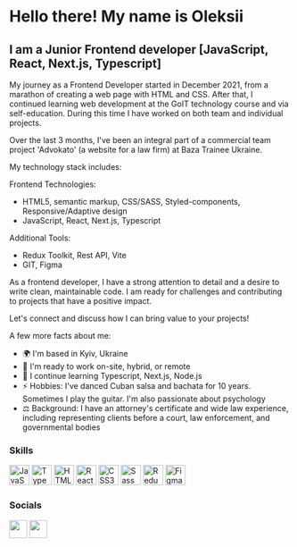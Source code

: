 Hello there! [](https://user-images.githubusercontent.com/18350557/176309783-0785949b-9127-417c-8b55-ab5a4333674e.gif) My name is Oleksii
===============================================================================================================================

I am a Junior Frontend developer [JavaScript, React, Next.js, Typescript]
-------------------

My journey as a Frontend Developer started in December 2021, from a marathon of creating a web page with HTML and CSS. After that, I continued learning web development at the GoIT technology course and via self-education. During this time I have worked on both team and individual projects.

Over the last 3 months, I've been an integral part of a commercial team project 'Advokato' (a website for a law firm) at Baza Trainee Ukraine. 

My technology stack includes:

Frontend Technologies:
- HTML5, semantic markup, CSS/SASS, Styled-components, Responsive/Adaptive design
- JavaScript, React, Next.js, Typescript

Additional Tools:
- Redux Toolkit, Rest API, Vite
- GIT, Figma

As a frontend developer, I have a strong attention to detail and a desire to write clean, maintainable code. I am ready for challenges and contributing to projects that have a positive impact.

Let's connect and discuss how I can bring value to your projects!

A few more facts about me:
- 🌍 I'm based in Kyiv, Ukraine
- 💼 I'm ready to work on-site, hybrid, or remote
- 🧠 I continue learning Typescript, Next.js, Node.js
- ⚡ Hobbies: I've danced Cuban salsa and bachata for 10 years. Sometimes I play the guitar. I'm also passionate about psychology
- ⚖️ Background: I have an attorney's certificate and wide law experience, including representing clients before a court, law enforcement, and governmental bodies

### Skills


<p align="left">
<a href="https://developer.mozilla.org/en-US/docs/Web/JavaScript" target="_blank" rel="noreferrer"><img src="https://raw.githubusercontent.com/danielcranney/readme-generator/main/public/icons/skills/javascript-colored.svg" width="36" height="36" alt="JavaScript" /></a>
<a href="https://www.typescriptlang.org/" target="_blank" rel="noreferrer"><img src="https://raw.githubusercontent.com/danielcranney/readme-generator/main/public/icons/skills/typescript-colored.svg" width="36" height="36" alt="TypeScript" /></a>
<a href="https://developer.mozilla.org/en-US/docs/Glossary/HTML5" target="_blank" rel="noreferrer"><img src="https://raw.githubusercontent.com/danielcranney/readme-generator/main/public/icons/skills/html5-colored.svg" width="36" height="36" alt="HTML5" /></a>
<a href="https://reactjs.org/" target="_blank" rel="noreferrer"><img src="https://raw.githubusercontent.com/danielcranney/readme-generator/main/public/icons/skills/react-colored.svg" width="36" height="36" alt="React" /></a>
<a href="https://www.w3.org/TR/CSS/#css" target="_blank" rel="noreferrer"><img src="https://raw.githubusercontent.com/danielcranney/readme-generator/main/public/icons/skills/css3-colored.svg" width="36" height="36" alt="CSS3" /></a>
<a href="https://sass-lang.com/" target="_blank" rel="noreferrer"><img src="https://raw.githubusercontent.com/danielcranney/readme-generator/main/public/icons/skills/sass-colored.svg" width="36" height="36" alt="Sass" /></a>
<a href="https://redux.js.org/" target="_blank" rel="noreferrer"><img src="https://raw.githubusercontent.com/danielcranney/readme-generator/main/public/icons/skills/redux-colored.svg" width="36" height="36" alt="Redux" /></a>
<a href="https://www.figma.com/" target="_blank" rel="noreferrer"><img src="https://raw.githubusercontent.com/danielcranney/readme-generator/main/public/icons/skills/figma-colored.svg" width="36" height="36" alt="Figma" /></a>
</p>


### Socials

<p align="left"> <a href="https://www.github.com/yermachkov" target="_blank" rel="noreferrer"><img src="https://raw.githubusercontent.com/danielcranney/readme-generator/main/public/icons/socials/github-dark.svg" width="32" height="32" /></a> <a href="https://www.linkedin.com/in/oleksii-yermachkov/" target="_blank" rel="noreferrer"><img src="https://raw.githubusercontent.com/danielcranney/readme-generator/main/public/icons/socials/linkedin.svg" width="32" height="32" /></a></p>
